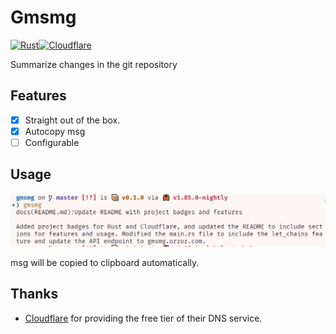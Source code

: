 # Gmsmg
[![Rust](https://img.shields.io/badge/-Rust-orange?logo=rust&style=for-the-badge&logoColor=white)](https://www.rust-lang.org/)[![Cloudflare](https://img.shields.io/badge/-Cloudflare-yellow?style=for-the-badge&color=555555&logo=cloudflare)](https://www.cloudflare.com/)


Summarize changes in the git repository

## Features
- [x] Straight out of the box.
- [x] Autocopy msg
- [ ] Configurable

## Usage

![Example](./public/example.png)

msg will be copied to clipboard automatically.

## Thanks

- [Cloudflare](https://www.cloudflare.com/) for providing the free tier of their DNS service.